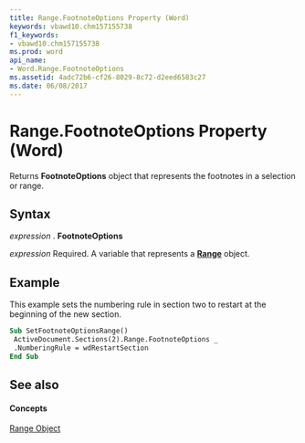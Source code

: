 ```yaml
---
title: Range.FootnoteOptions Property (Word)
keywords: vbawd10.chm157155738
f1_keywords:
- vbawd10.chm157155738
ms.prod: word
api_name:
- Word.Range.FootnoteOptions
ms.assetid: 4adc72b6-cf26-8029-8c72-d2eed6583c27
ms.date: 06/08/2017
---
```



# Range.FootnoteOptions Property (Word)

Returns **FootnoteOptions** object that represents the footnotes in a selection or range.


## Syntax

 _expression_ . **FootnoteOptions**

 _expression_ Required. A variable that represents a **[Range](range-object-word.md)** object.


## Example

This example sets the numbering rule in section two to restart at the beginning of the new section.


```vb
Sub SetFootnoteOptionsRange() 
 ActiveDocument.Sections(2).Range.FootnoteOptions _ 
 .NumberingRule = wdRestartSection 
End Sub
```


## See also


#### Concepts


[Range Object](range-object-word.md)


